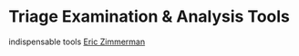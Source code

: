 # Triage Examination & Analysis Tools

indispensable tools
[Eric Zimmerman](https://ericzimmerman.github.io/#!index.md)





















